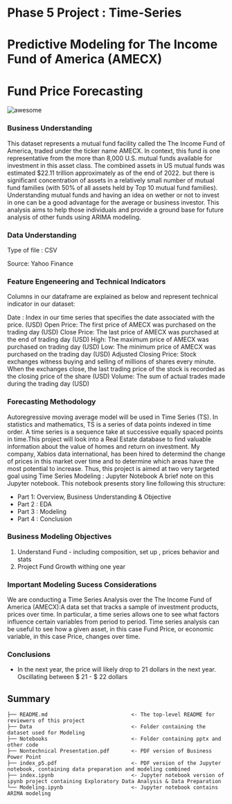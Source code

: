 # Phase 5 Project : Time-Series 
# Predictive Modeling for The Income Fund of America (AMECX)
# Fund Price Forecasting

![awesome](https://www.inventiva.co.in/wp-content/uploads/2023/02/how-ai-and-ml-can-fight-against-money-laundering-in-investment-firms-1-780x470.webp)

### Business Understanding
This dataset represents a mutual fund facility called the The Income Fund of America, traded under the ticker name AMECX. In context, this fund is one representative from the more than 8,000 U.S. mutual funds available for investment in this asset class. The combined assets in US mutual funds was estimated $22.11 trillion approximately as of the end of 2022. but there is significant concentration of assets in a relatively small number of mutual fund families (with 50% of all assets held by Top 10 mutual fund families). Understanding mutual funds and having an idea on wether or not to invest in one can be a good advantage for the average or business investor. This analysis aims to help those individuals and provide a ground base for future analysis of other funds using ARIMA modeling.

### Data Understanding
Type of file : CSV

Source: Yahoo Finance

### Feature Engeneering and Technical Indicators
Columns in our dataframe are explained as below and represent technical indicator in our dataset:

Date : Index in our time series that specifies the date associated with the price. (USD)
Open Price: The first price of AMECX was purchased on the trading day (USD)
Close Price: The last price of AMECX was purchased at the end of trading day (USD)
High: The maximum price of AMECX was purchased on trading day (USD)
Low: The minimum price of AMECX was purchased on the trading day (USD)
Adjusted Closing Price: Stock exchanges witness buying and selling of millions of shares every minute. When the exchanges close, the last trading price of the stock is recorded as the closing price of the share (USD)
Volume: The sum of actual trades made during the trading day (USD)

### Forecasting Methodology

Autoregressive moving average model will be used in Time Series (TS). In statistics and mathematics, TS is a series of data points indexed in time order. A time series is a sequence take at successive equally spaced points in time.This project will look into a Real Estate database to find valuable information about the value of homes and return on investment. My company, Xabios data international, has been hired to determind the change of prices in this market over time and to determine which areas have the most potential to increase. Thus, this project is aimed at two very targeted goal using Time Series Modeling :
Jupyter Notebook A brief note on this Jupyter notebook. This notebook presents story line following this structure:
* Part 1: Overview, Business Understanding & Objective 
* Part 2 : EDA
* Part 3 : Modeling
* Part 4 : Conclusion

### Business Modeling Objectives

1. Understand Fund  - including composition, set up , prices behavior and stats
2. Project Fund Growth withing one year

### Important Modeling Sucess Considerations

We are conducting a Time Series Analysis over the The Income Fund of America (AMECX):A data set that tracks a sample of investment products, prices over time. In particular, a time series allows one to see what factors influence certain variables from period to period. Time series analysis can be useful to see how a given asset, in this case Fund Price, or economic variable, in this case Price, changes over time.


### Conclusions

* In the next year, the price will likely drop to 21 dollars in the next year. Oscillating between $ 21  - $ 22 dollars

## Summary
```
├── README.md                           <- The top-level README for reviewers of this project
├── Data                                <- Folder containing the dataset used for Modeling
├── Notebooks                           <- Folder containing pptx and other code
├── Nontechnical Presentation.pdf       <- PDF version of Business Power Point
├── index_p5.pdf                        <- PDF version of the Jupyter notebook, containing data preparation and modeling combined
├── index.ipynb                         <- Jupyter notebook version of ipynb project containing Exploratory Data Analysis & Data Preparation
└── Modeling.ipynb                      <- Jupyter notebook contains ARIMA modeling
```
